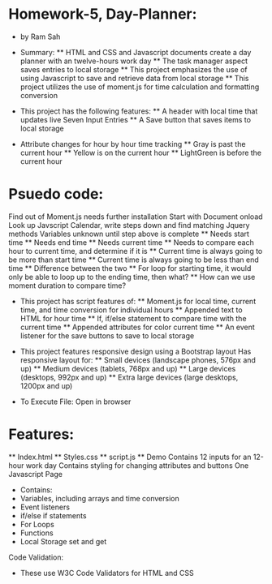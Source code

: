 
# Homework-5, Day-Planner: 
* by Ram Sah

* Summary:
** HTML and CSS and Javascript documents create a day planner  with an twelve-hours work day
** The task manager aspect saves entries to local storage
** This project emphasizes the use of using Javascript to save and retrieve data from local storage
** This project utilizes the use of moment.js for time calculation and formatting conversion

* This project has the following features:
** A header with local time that updates live Seven Input Entries
** A Save button that saves items to local storage
* Attribute changes for hour by hour time tracking
** Gray is past the current hour
** Yellow is on the current hour
** LightGreen is before the current hour

# Psuedo code:
Find out of Moment.js needs further installation
Start with Document onload
Look up Javscript Calendar, write steps down and find matching Jquery methods
Variables unknown until step above is complete 
** Needs start time 
** Needs end time 
** Needs current time
** Needs to compare each hour to current time, and determine if it is 
** Current time is always going to be more than start time 
** Current time is always going to be less than end time 
** Difference between the two 
** For loop for starting time, it would only be able to loop up to the ending time, then what? 
** How can we use moment duration to compare time?

* This project has script features of:
** Moment.js for local time, current time, and time conversion for individual hours
** Appended text to HTML for hour time
** If, if/else statement to compare time with the current time
** Appended attributes for color current time
** An event listener for the save buttons to save to local storage
* This project features responsive design using a Bootstrap layout Has responsive layout for:
** Small devices (landscape phones, 576px and up) 
** Medium devices (tablets, 768px and up) 
** Large devices (desktops, 992px and up) 
** Extra large devices (large desktops, 1200px and up)

* To Execute File:
Open in browser

# Features:
** Index.html
** Styles.css
** script.js
** Demo
Contains 12 inputs for an 12-hour work day
Contains styling for changing attributes and buttons
One Javascript Page 
* Contains: 
* Variables, including arrays and time conversion 
* Event listeners 
* if/else if statements 
* For Loops 
* Functions 
* Local Storage set and get

Code Validation:
* These use W3C Code Validators for HTML and CSS
   

